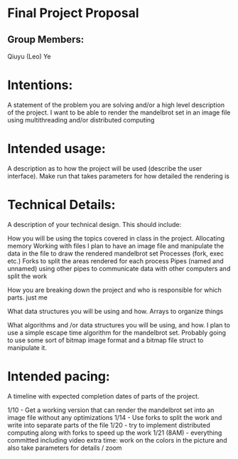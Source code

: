 # Final Project Proposal

## Group Members:

Qiuyu (Leo) Ye

# Intentions:

A statement of the problem you are solving and/or a high level description of the project.
I want to be able to render the mandelbrot set in an image file using multithreading and/or distributed computing

# Intended usage:

A description as to how the project will be used (describe the user interface).
Make run that takes parameters for how detailed the rendering is

# Technical Details:

A description of your technical design. This should include:

How you will be using the topics covered in class in the project.
Allocating memory
Working with files
I plan to have an image file and manipulate the data in the file to draw the rendered mandelbrot set
Processes (fork, exec etc.)
Forks to split the areas rendered for each process
Pipes (named and unnamed)
using other pipes to communicate data with other computers and split the work

How you are breaking down the project and who is responsible for which parts.
just me

What data structures you will be using and how.
Arrays to organize things

What algorithms and /or data structures you will be using, and how.
I plan to use a simple escape time algorithm for the mandelbrot set.
Probably going to use some sort of bitmap image format and a bitmap file struct to manipulate it.

# Intended pacing:

A timeline with expected completion dates of parts of the project.

1/10 - Get a working version that can render the mandelbrot set into an image file without any optimizations
1/14 - Use forks to split the work and write into separate parts of the file
1/20 - try to implement distributed computing along with forks to speed up the work
1/21 (8AM) - everything committed including video
extra time: work on the colors in the picture and also take parameters for details / zoom
